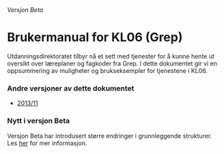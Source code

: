 *Versjon Beta*
# Brukermanual for KL06 (Grep)

Utdanningsdirektoratet tilbyr nå et sett med tjenester for å kunne hente ut oversikt over læreplaner og fagkoder fra Grep. I dette dokumentet gir vi en oppsummering av muligheter og brukseksempler for tjenestene i KL06.

### Andre versjoner av dette dokumentet
- [2013/11](https://kl06-doc.gitbooks.io/kl06-public/content/v/201311/)

### Nytt i versjon Beta

Versjon Beta har introdusert større endringer i grunnleggende strukturer. Les [her](/introduksjon/endringer_beta.html) for mer informasjon.